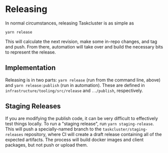 # Releasing

In normal circumstances, releasing Taskcluster is as simple as

```shell
yarn release
```

This will calculate the next revision, make some in-repo changes, and tag and push.
From there, automation will take over and build the necessary bits to represent the release.

## Implementation

Releasing is in two parts: `yarn release` (run from the command line, above) and `yarn release:publish` (run in automation).
These are defined in `infrastructure/tooling/src/release` and `../publish`, respectively.

## Staging Releases

If you are modifying the publish code, it can be very difficult to effectively test things locally.
To run a "staging release", run `yarn staging-release`.
This will push a specially-named branch to the `taskcluster/staging-releases` repository, where CI will create a draft release containing all of the expected artifacts.
The process will build docker images and client packages, but not push or upload them.
